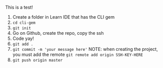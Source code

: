 This is a test!

1. Create a folder in Learn IDE that has the CLI gem
2. `cd cli-gem`
3. `git init`
4. Go on Github, create the repo, copy the ssh
5. Code yay!
6. `git add .`
7. `git commit -m 'your message here'`
NOTE: when creating the project, you must add the remote `git remote add origin SSH-KEY-HERE`
8. `git push origin master`
